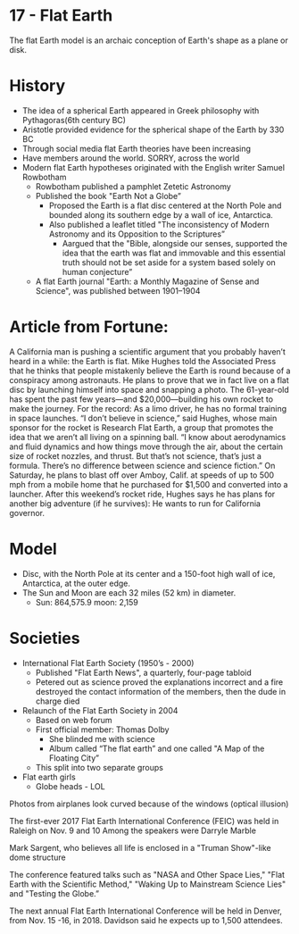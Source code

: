 17 - Flat Earth
===
The flat Earth model is an archaic conception of Earth's shape as a plane or disk.

History
====
* The idea of a spherical Earth appeared in Greek philosophy with Pythagoras(6th century BC)
* Aristotle provided evidence for the spherical shape of the Earth by 330 BC
* Through social media flat Earth theories have been increasing
* Have members around the world. SORRY, across the world
* Modern flat Earth hypotheses originated with the English writer Samuel Rowbotham
    * Rowbotham published a pamphlet Zetetic Astronomy
    * Published the book "Earth Not a Globe”
        * Proposed the Earth is a flat disc centered at the North Pole and bounded along its southern edge by a wall of ice, Antarctica.
        * Also published a leaflet titled "The inconsistency of Modern Astronomy and its Opposition to the Scriptures”
            * Aargued that the "Bible, alongside our senses, supported the idea that the earth was flat and immovable and this essential truth should not be set aside for a system based solely on human conjecture”
    * A flat Earth journal "Earth: a Monthly Magazine of Sense and Science", was published between 1901–1904

Article from Fortune:
====
A California man is pushing a scientific argument that you probably haven’t heard in a while: the Earth is flat.
Mike Hughes told the Associated Press that he thinks that people mistakenly believe the Earth is round because of a conspiracy among astronauts. He plans to prove that we in fact live on a flat disc by launching himself into space and snapping a photo.
The 61-year-old has spent the past few years—and $20,000—building his own rocket to make the journey. For the record: As a limo driver, he has no formal training in space launches.
“I don’t believe in science,” said Hughes, whose main sponsor for the rocket is Research Flat Earth, a group that promotes the idea that we aren’t all living on a spinning ball. “I know about aerodynamics and fluid dynamics and how things move through the air, about the certain size of rocket nozzles, and thrust. But that’s not science, that’s just a formula. There’s no difference between science and science fiction.”
On Saturday, he plans to blast off over Amboy, Calif. at speeds of up to 500 mph from a mobile home that he purchased for $1,500 and converted into a launcher.
After this weekend’s rocket ride, Hughes says he has plans for another big adventure (if he survives): He wants to run for California governor.

Model
====
* Disc, with the North Pole at its center and a 150-foot high wall of ice, Antarctica, at the outer edge.
* The Sun and Moon are each 32 miles (52 km) in diameter.
    * Sun: 864,575.9 moon: 2,159

Societies
====
* International Flat Earth Society (1950’s - 2000)
    * Published "Flat Earth News", a quarterly, four-page tabloid
    * Petered out as science proved the explanations incorrect and a fire destroyed the contact information of the members, then the dude in charge died
* Relaunch of the Flat Earth Society in 2004
    * Based on web forum
    * First official member: Thomas Dolby
        * She blinded me with science
        * Album called “The flat earth” and one called "A Map of the Floating City”
    * This split into two separate groups
* Flat earth girls
    * Globe heads - LOL

Photos from airplanes look curved because of the windows (optical illusion)

The first-ever 2017 Flat Earth International Conference (FEIC) was held in Raleigh on Nov. 9 and 10
Among the speakers were Darryle Marble

Mark Sargent, who believes all life is enclosed in a "Truman Show"-like dome structure

The conference featured talks such as "NASA and Other Space Lies," "Flat Earth with the Scientific Method," "Waking Up to Mainstream Science Lies" and "Testing the Globe.”

The next annual Flat Earth International Conference will be held in Denver, from Nov. 15 -16, in 2018. Davidson said he expects up to 1,500 attendees.
